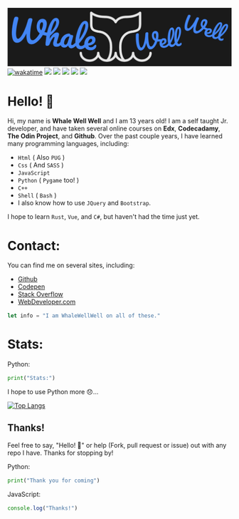 ![An AWESOME Header](./HeaderWDev.png)
[![wakatime](https://wakatime.com/badge/user/7f87e987-585c-42b0-863e-1c1da9829ba0.svg)](https://wakatime.com/@7f87e987-585c-42b0-863e-1c1da9829ba0)
![](https://img.shields.io/badge/Code%20Editor-VSCode-blue)
![](https://img.shields.io/badge/OS-Linux-blue)
![](https://img.shields.io/badge/Lang-JavaScript-blue)
![](https://img.shields.io/badge/Lang-Python-blue)
![](https://img.shields.io/badge/Title-JrDev-blue)

# Hello! 👋
Hi, my name is **Whale Well Well** and I am 13 years old! I am a self taught Jr. developer, and have taken several online courses on **Edx**, **Codecadamy**, **The Odin Project**, and **Github**. Over the past couple years, I have learned many programming languages, including: 

- ```Html``` ( Also ```PUG``` )
- ```Css``` ( And ```SASS``` )
- ```JavaScript```
- ```Python``` ( ```Pygame``` too! )
- ```C++```
- ```Shell``` ( ```Bash``` )
- I also know how to use ```JQuery``` and ```Bootstrap```.

I hope to learn ```Rust```, ```Vue```, and ```C#```, but haven't had the time just yet.

# Contact:
You can find me on several sites, including:

-  [Github]()
- [Codepen](https://codepen.io/WhaleWellWell)
- [Stack Overflow](https://stackoverflow.com/users/18981665/whalewellwell)
- [WebDeveloper.com](https://webdeveloper.com/@WhaleWellWell/)

```JavaScript
let info = "I am WhaleWellWell on all of these."
```

# Stats:

Python:
```Python
print("Stats:")
```

I hope to use Python more 😞...

[![Top Langs](https://github-readme-stats.vercel.app/api/top-langs/?username=WhaleWellWell&theme=black-ice)](https://github.com/WhaleWellWell/github-readme-stats)

## Thanks!

Feel free to say, "Hello! 👋" or help (Fork, pull request or issue) out with any repo I have. Thanks for stopping by!

Python:
```Python
print("Thank you for coming")
```
JavaScript:
```JavaScript
console.log("Thanks!")
```
